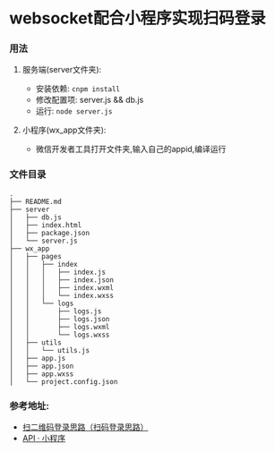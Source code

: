 websocket配合小程序实现扫码登录
=========================================
### 用法

1. 服务端(server文件夹):
    - 安装依赖: `cnpm install`
    - 修改配置项: server.js && db.js
    - 运行: `node server.js`

2. 小程序(wx_app文件夹):
    - 微信开发者工具打开文件夹,输入自己的appid,编译运行

### 文件目录
```
.
├── README.md
├── server
│   ├── db.js
│   ├── index.html
│   ├── package.json
│   └── server.js
├── wx_app
│   ├── pages
│   │   ├── index
│   │   │   ├── index.js
│   │   │   ├── index.json
│   │   │   ├── index.wxml
│   │   │   └── index.wxss
│   │   └── logs
│   │       ├── logs.js
│   │       ├── logs.json
│   │       ├── logs.wxml
│   │       └── logs.wxss
│   ├── utils
│   │   └── utils.js
│   ├── app.js
│   ├── app.json
│   ├── app.wxss
│   └── project.config.json
```
### 参考地址:
- [扫二维码登录思路（扫码登录思路）](https://www.meetqy.com/article?article_id=42 "扫二维码登录思路（扫码登录思路）")
- [API · 小程序](https://mp.weixin.qq.com/debug/wxadoc/dev/api/ "API · 小程序")
